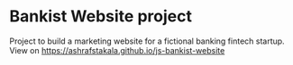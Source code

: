 # Bankist Website project

Project to build a marketing website for a fictional banking fintech startup. View on https://ashrafstakala.github.io/js-bankist-website
